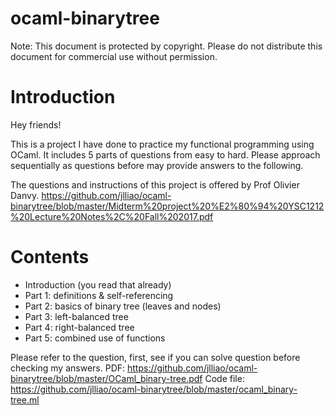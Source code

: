 # ocaml-binarytree
Note: This document is protected by copyright. Please do not distribute this document for commercial use without permission.

# Introduction

Hey friends!

This is a project I have done to practice my functional programming using OCaml. It includes 5 parts of questions from easy to hard. Please approach sequentially as questions before may provide answers to the following.

The questions and instructions of this project is offered by Prof Olivier Danvy.
https://github.com/jlliao/ocaml-binarytree/blob/master/Midterm%20project%20%E2%80%94%20YSC1212%20Lecture%20Notes%2C%20Fall%202017.pdf


# Contents
- Introduction (you read that already)
- Part 1: definitions & self-referencing
- Part 2: basics of binary tree (leaves and nodes)
- Part 3: left-balanced tree
- Part 4: right-balanced tree
- Part 5: combined use of functions

Please refer to the question, first, see if you can solve question before checking my answers.
PDF: https://github.com/jlliao/ocaml-binarytree/blob/master/OCaml_binary-tree.pdf
Code file: https://github.com/jlliao/ocaml-binarytree/blob/master/ocaml_binary-tree.ml
